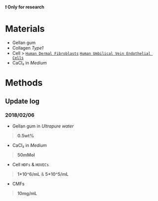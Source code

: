  **:exclamation: Only for research**
</br>

# Materials
- Gellan gum
- Collagen *Type1*
- Cell > [`Human Dermal Fibroblasts`](https://en.wikipedia.org/wiki/Dermal_fibroblast "HDFs") [`Human Umbilical Vein Endothelial Cells`](https://en.wikipedia.org/wiki/Human_umbilical_vein_endothelial_cell "HUVECs")
- CaCl₂ in *Medium*

# Methods
<!-- 待编辑横向流程图  -->
## Update log
### 2018/02/06
- Gellan gum in *Ultrapure water* 
> **0.5wt%**  
- CaCl₂ in *Medium* 
> **50mMol**
- Cell `HDFs` & `HUVECs`
> **1*10^6/mL** & **5*10^5/mL**
- CMFs 
> **10mg/mL**
